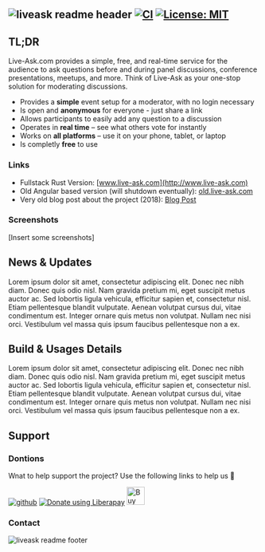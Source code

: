 ![liveask readme header](https://i.postimg.cc/g0C4pYLw/Group-4.png)
[![CI](https://github.com/liveask/liveask/actions/workflows/ci.yml/badge.svg)](https://github.com/liveask/liveask/actions/workflows/ci.yml)  [![License: MIT](https://img.shields.io/badge/License-MIT-yellow.svg)](https://opensource.org/licenses/MIT)
--

## TL;DR
Live-Ask.com provides a simple, free, and real-time service for the audience to ask questions before and during panel discussions, conference presentations, meetups, and more. Think of Live-Ask as your one-stop solution for moderating discussions.

* Provides a **simple** event setup for a moderator, with no login necessary
* Is open and **anonymous** for everyone - just share a link
* Allows participants to easily add any question to a discussion
* Operates in **real time** – see what others vote for instantly
* Works on **all platforms** – use it on your phone, tablet, or laptop
* Is completly **free** to use

### Links 
* Fullstack Rust Version: [www.live-ask.com](http://www.live-ask.com) 
* Old Angular based version (will shutdown eventually): [old.live-ask.com](http://old.live-ask.com)
* Very old blog post about the project (2018): [Blog Post](https://blog.extrawurst.org/general/webdev/2018/04/02/liveask.html)

### Screenshots 
[Insert some screenshots]

## News & Updates 
Lorem ipsum dolor sit amet, consectetur adipiscing elit. Donec nec nibh diam. Donec quis odio nisl. Nam gravida pretium mi, eget suscipit metus auctor ac. Sed lobortis ligula vehicula, efficitur sapien et, consectetur nisl. Etiam pellentesque blandit vulputate. Aenean volutpat cursus dui, vitae condimentum est. Integer ornare quis metus non volutpat. Nullam nec nisi orci. Vestibulum vel massa quis ipsum faucibus pellentesque non a ex.


## Build & Usages Details 
Lorem ipsum dolor sit amet, consectetur adipiscing elit. Donec nec nibh diam. Donec quis odio nisl. Nam gravida pretium mi, eget suscipit metus auctor ac. Sed lobortis ligula vehicula, efficitur sapien et, consectetur nisl. Etiam pellentesque blandit vulputate. Aenean volutpat cursus dui, vitae condimentum est. Integer ornare quis metus non volutpat. Nullam nec nisi orci. Vestibulum vel massa quis ipsum faucibus pellentesque non a ex.

## Support 

### Dontions 
Wnat to help support the project? Use the following links to help us 💪

[![github](https://img.shields.io/badge/-GitHub%20Sponsors-fafbfc?logo=GitHub%20Sponsors)](https://github.com/sponsors/extrawurst) 
<a href="https://liberapay.com/extrawurst/donate"><img alt="Donate using Liberapay" src="https://liberapay.com/assets/widgets/donate.svg"></a> 
<a href='https://ko-fi.com/B0B6GMW1T' target='_blank'><img height='36' style='border:0px;height:36px;' src='https://storage.ko-fi.com/cdn/kofi4.png?v=3' border='0' alt='Buy Me a Coffee at ko-fi.com' /></a>

### Contact

![liveask readme footer](https://i.postimg.cc/brtZhhbv/Rectangle-3.png)
